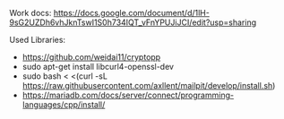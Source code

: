 Work docs: https://docs.google.com/document/d/1lH-9sG2UZDh6vhJknTswI1S0h734IQT_vFnYPUJiJCI/edit?usp=sharing


Used Libraries: 

- https://github.com/weidai11/cryptopp
- sudo apt-get install libcurl4-openssl-dev
- sudo bash < <(curl -sL https://raw.githubusercontent.com/axllent/mailpit/develop/install.sh)
- https://mariadb.com/docs/server/connect/programming-languages/cpp/install/

